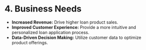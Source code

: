 # 4. Business Needs

* **Increased Revenue:** Drive higher loan product sales.
* **Improved Customer Experience:** Provide a more intuitive and personalized loan application process.
* **Data-Driven Decision Making:** Utilize customer data to optimize product offerings.